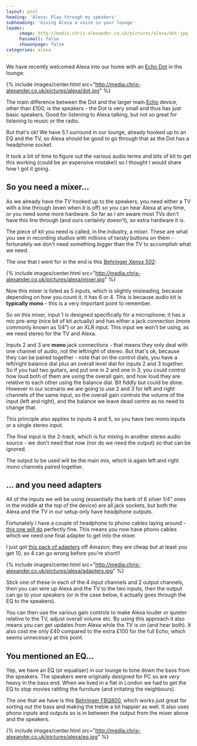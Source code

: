 ```yaml
---
layout: post
heading: 'Alexa: Play through my speakers'
subheading: 'Giving Alexa a voice in your lounge'
leader:
     image: http://media.chris-alexander.co.uk/pictures/alexa/dot.jpg
     hassmall: false
     showonpage: false
categories: alexa
---
```


We have recently welcomed Alexa into our home with an [Echo Dot](http://fave.co/2jMES1T) in the lounge:

{% include images/center.html src="http://media.chris-alexander.co.uk/pictures/alexa/dot.jpg" %}

The main difference between the Dot and the larger main [Echo](http://fave.co/2keQN5h) device, other than £100, is the speakers - the Dot is very small and thus has just basic speakers. Good for listening to Alexa talking, but not so great for listening to music or the radio.

But that's ok! We have 5.1 surround in our lounge, already hooked up to an EQ and the TV, so Alexa should be good to go through that as the Dot has a headphone socket.

It took a bit of time to figure out the various audio terms and bits of kit to get this working (could be an expensive mistake!) so I thought I would share how I got it going.

## So you need a mixer...

As we already have the TV hooked up to the speakers, you need either a TV with a line through (even when it is off) so you can hear Alexa at any time, or you need some more hardware. So far as I am aware most TVs don't have this line through (and ours certainly doesn't), so extra hardware it is.

The piece of kit you need is called, in the industry, a *mixer*. These are what you see in recording studios with millions of twisty buttons on them - fortunately we don't need something bigger than the TV to accomplish what we need.

The one that I went for in the end is this [Behringer Xenyx 502](http://fave.co/2jMC9VU):

{% include images/center.html src="http://media.chris-alexander.co.uk/pictures/alexa/mixer.jpg" %}

Now this mixer is listed as 5 inputs, which is slightly misleading, because depending on how you count it, it has 6 or 4. This is because audio kit is **typically mono** - this is a very important point to remember.

So on this mixer, input 1 is designed specifically for a microphone; it has a mic pre-amp (nice bit of kit actually) and has either a jack connection (more commonly known as 1/4") or an XLR input. This input we won't be using, as we need stereo for the TV and Alexa.

Inputs 2 and 3 are **mono** jack connections - that means they only deal with one channel of audio, not the left/right of stereo. But that's ok, because they can be paired together - note that on the control dials, you have a left/right balance dial plus an overall level dial for inputs 2 and 3 together. So if you had two guitars, and put one in 2 and one in 3, you could control how loud both of them are using the overall gain, and how loud they are relative to each other using the balance dial. Bit fiddly but could be done. However in our scenario we are going to use 2 and 3 for left and right channels of the same input, so the overall gain controls the volume of the input (left and right), and the balance we leave dead centre as no need to change that.

This principle also applies to inputs 4 and 5, so you have two mono inputs or a single stereo input.

The final input is the 2-track, which is for mixing in another stereo audio source - we don't need that now (nor do we need the output) so that can be ignored.

The output to be used will be the main mix, which is again left and right mono channels paired together.

## ... and you need adapters

All of the inputs we will be using (essentially the bank of 6 silver 1/4" ones in the middle at the top of the device) are all jack sockets, but both the Alexa and the TV in our setup only have headphone outputs.

Fortunately I have a couple of headphone to phono cables laying around - [this one will do](http://fave.co/2jMFh4r) perfectly fine. This means you now have phono cables which we need one final adapter to get into the mixer.

I just got [this pack of adapters](http://fave.co/2keMPcX) off Amazon; they are cheap but at least you get 10, so 4 can go wrong before you're short!!

{% include images/center.html src="http://media.chris-alexander.co.uk/pictures/alexa/adapters.jpg" %}

Stick one of these in each of the 4 input channels and 2 output channels, then you can wire up Alexa and the TV to the two inputs, then the output can go to your speakers (or in the case below, it actually goes through the EQ to the speakers).

You can then use the various gain controls to make Alexa louder or quieter relative to the TV, adjust overall volume etc. By using this approach it also means you can get updates from Alexa while the TV is on (and hear both). It also cost me only £40 compared to the extra £100 for the full Echo, which seems unnecesary at this point.

## You mentioned an EQ...

Yep, we have an EQ (or equaliser) in our lounge to tone down the bass from the speakers. The speakers were originally designed for PC so are *very* heavy in the bass end. When we lived in a flat in London we had to get the EQ to stop movies rattling the furniture (and irritating the neighbours).

The one that we have is this [Behringer FBQ800](http://fave.co/2jMzb45), which works just great for sorting out the bass and making the treble a bit happier as well. It also uses phono inputs and outputs so is in between the output from the mixer above and the speakers.

{% include images/center.html src="http://media.chris-alexander.co.uk/pictures/alexa/eq.jpg" %}